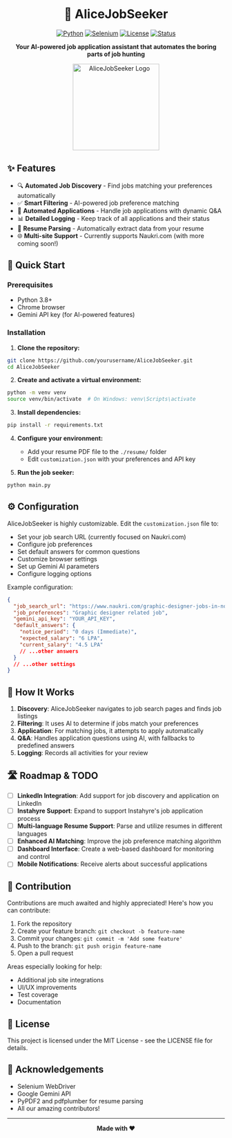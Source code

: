 <div align="center">

# 🤖 AliceJobSeeker

[![Python](https://img.shields.io/badge/Python-3.8+-blue.svg)](https://www.python.org/downloads/)
[![Selenium](https://img.shields.io/badge/Selenium-4.0+-green.svg)](https://www.selenium.dev/)
[![License](https://img.shields.io/badge/License-MIT-yellow.svg)](https://opensource.org/licenses/MIT)
[![Status](https://img.shields.io/badge/Status-Active-success.svg)](https://github.com/yourusername/AliceJobSeeker)

**Your AI-powered job application assistant that automates the boring parts of job hunting**

<img src="https://i.imgur.com/YourLogoHere.png" alt="AliceJobSeeker Logo" width="200"/>

</div>

## ✨ Features

- 🔍 **Automated Job Discovery** - Find jobs matching your preferences automatically
- ✅ **Smart Filtering** - AI-powered job preference matching
- 🤝 **Automated Applications** - Handle job applications with dynamic Q&A
- 📊 **Detailed Logging** - Keep track of all applications and their status
- 🔄 **Resume Parsing** - Automatically extract data from your resume
- 🌐 **Multi-site Support** - Currently supports Naukri.com (with more coming soon!)

## 🚀 Quick Start

### Prerequisites

- Python 3.8+
- Chrome browser
- Gemini API key (for AI-powered features)

### Installation

1. **Clone the repository:**

```bash
git clone https://github.com/yourusername/AliceJobSeeker.git
cd AliceJobSeeker
```

2. **Create and activate a virtual environment:**

```bash
python -m venv venv
source venv/bin/activate  # On Windows: venv\Scripts\activate
```

3. **Install dependencies:**

```bash
pip install -r requirements.txt
```

4. **Configure your environment:**
   - Add your resume PDF file to the `./resume/` folder
   - Edit `customization.json` with your preferences and API key

5. **Run the job seeker:**

```bash
python main.py
```

## ⚙️ Configuration

AliceJobSeeker is highly customizable. Edit the `customization.json` file to:

- Set your job search URL (currently focused on Naukri.com)
- Configure job preferences
- Set default answers for common questions
- Customize browser settings
- Set up Gemini AI parameters
- Configure logging options

Example configuration:

```json
{
  "job_search_url": "https://www.naukri.com/graphic-designer-jobs-in-noida",
  "job_preferences": "Graphic designer related job",
  "gemini_api_key": "YOUR_API_KEY",
  "default_answers": {
    "notice_period": "0 days (Immediate)",
    "expected_salary": "6 LPA",
    "current_salary": "4.5 LPA"
    // ...other answers
  }
  // ...other settings
}
```

## 📝 How It Works

1. **Discovery**: AliceJobSeeker navigates to job search pages and finds job listings
2. **Filtering**: It uses AI to determine if jobs match your preferences
3. **Application**: For matching jobs, it attempts to apply automatically
4. **Q&A**: Handles application questions using AI, with fallbacks to predefined answers
5. **Logging**: Records all activities for your review

## 🛣️ Roadmap & TODO

- [ ] **LinkedIn Integration**: Add support for job discovery and application on LinkedIn
- [ ] **Instahyre Support**: Expand to support Instahyre's job application process
- [ ] **Multi-language Resume Support**: Parse and utilize resumes in different languages
- [ ] **Enhanced AI Matching**: Improve the job preference matching algorithm
- [ ] **Dashboard Interface**: Create a web-based dashboard for monitoring and control
- [ ] **Mobile Notifications**: Receive alerts about successful applications

## 👥 Contribution

Contributions are much awaited and highly appreciated! Here's how you can contribute:

1. Fork the repository
2. Create your feature branch: `git checkout -b feature-name`
3. Commit your changes: `git commit -m 'Add some feature'`
4. Push to the branch: `git push origin feature-name`
5. Open a pull request

Areas especially looking for help:
- Additional job site integrations
- UI/UX improvements
- Test coverage
- Documentation

## 📜 License

This project is licensed under the MIT License - see the LICENSE file for details.

## 🙏 Acknowledgements

- Selenium WebDriver
- Google Gemini API
- PyPDF2 and pdfplumber for resume parsing
- All our amazing contributors!

---

<div align="center">

**Made with ❤️**

</div>
